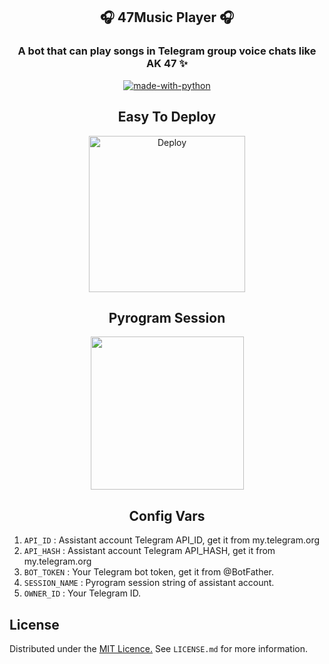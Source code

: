 <h2 align= center><b>🎧 47Music Player 🎧</b></h1>
<h3 align = center>A bot that can play songs in Telegram group voice chats like AK 47 ✨</h3>

<p align="center">
<a href="https://python.org"><img src="http://forthebadge.com/images/badges/made-with-python.svg" alt="made-with-python"></a>
</p>

<h2 align="center">Easy To Deploy</h2>

<p align="center">
<a href="https://dashboard.heroku.com/new?template=https://github.com/davidcartoons-1/47MusicPlayerBot"><img src="https://img.shields.io/badge/Deploy%20To%20Heroku-blueviolet?style=for-the-badge&logo=heroku" width="250" alt="Deploy"></a>  
</p>

<h2 align="center">Pyrogram Session</h2>

<p align="center">
<a href="https://replit.com/@AaravxD/VsBSession#main.py"><img src="https://img.shields.io/badge/Generate%20On%20Repl-blueviolet?style=for-the-badge&logo=appveyor" width="245""/></a>
</p>  

<h2 align="center">Config Vars</h2>

1. `API_ID` : Assistant account Telegram API_ID, get it from my.telegram.org
2. `API_HASH` : Assistant account Telegram API_HASH, get it from my.telegram.org
3. `BOT_TOKEN` : Your Telegram bot token, get it from @BotFather.
4. `SESSION_NAME` : Pyrogram session string of assistant account.
5. `OWNER_ID` : Your Telegram ID.

## License

Distributed under the [MIT Licence.](https://github.com/ImJanindu/47MusicPlayer/blob/main/LICENSE) See `LICENSE.md` for more information.
